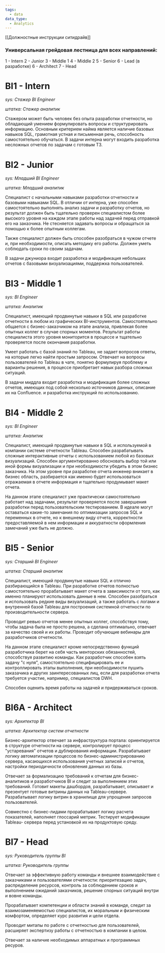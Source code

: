 ```yaml
---
tags:
  - data
data_type:
  - Analytics
---
```


[[Должностные инструкции ситидрайв]]

### Универсальная грейдовая лестница для всех направлений:

1 - Intern
2 - Junior
3 - Middle 1
4 - Middle 2
5 - Senior
6 - Lead (в разработке)
6 - Architect
7 - Head

# BI1 - Intern

_sys: Стажер BI Engineer_

_штатка: Стажер аналитик_

Стажером может быть человек без опыта разработки отчетности, но обладающий умением формулировать вопросы и структурировать информацию. Основным критерием найма является наличие базовых навыков SQL, грамотная устная и письменная речь, способность самостоятельно обучаться. В задачи интерна могут входить разработка несложных отчетов по задачам с готовым ТЗ.

# BI2 - Junior

_sys: Младший BI Engineer_

_штатка: Младший аналитик_

Специалист с начальными навыками разработки отчетности и базовыми навыками SQL. В отличии от интерна, уже способен самостоятельно выполнять анализ задачи и разработку отчетов, но результат должен быть тщательно проверен специалистом более высокого уровня на каждом этапе работы над задачей перед отправкой его на заказчика. Не стесняется задавать вопросы и обращаться за помощью к более опытным коллегам.

Также специалист должен быть способен разобраться в чужом отчете и, при необходимости, описать методику его работы. Должен уметь соблюдать сроки по своим задачам.

В задачи джуниора входит разработка и модификация небольших отчетов с базовыми визуализациями, поддержка пользователей.

# BI3 - Middle 1

_sys: BI Engineer_

_штатка: Аналитик_

Специалист, имеющий продвинутые навыки в SQL или разработке отчетности в любом из графических BI-инструментов. Самостоятельно общается с бизнес-заказчиком на этапе анализа, привлекая более опытных коллег в случае спорных моментов. Результат работы специалиста этого уровня мониторится в процессе и тщательно проверяется после окончания разработки.

Умеет работать с базой знаний по Tableau, не задает вопросов ответы, на которые легко найти простым запросом. Отвечает на вопросы пользователей по Tableau в чате, понятно формулируя проблему и варианты решения, в процессе приобретает навык разбора сложных ситуаций.

В задачи миддла входит разработка и модификация более сложных отчетов, имеющих под собой несколько источников данных, описание их на Confluence. и разработка инструкций по использованию.

# BI4 - Middle 2

_sys: BI Engineer_

_штатка: Аналитик_

Специалист, имеющий продвинутые навыки в SQL и используемой в компании системе отчетности Tableau. Способен разрабатывать сложные интерактивные отчеты с использованием любой из базовых визуализаций. Способен аргументированно обосновать выбор той или иной формы визуализации и при необходимости убедить в этом бизнес заказчика. На этом уровне при разработке отчета инженер вникает в бизнес область, разбирается как именно будет использоваться отражаемая в отчете информация и тщательно продумывает макет отчета.

На данном этапе специалист уже практически самостоятельно работает над задачами, результат проверяется после завершения разработки перед пользовательским тестированием. В идеале могут оставаться какие-то замечания по оптимизации запросов SQL и переменных в отчете, но к внешнему виду отчета, корректности предоставляемой в нем информации и аккуратности оформления замечаний уже быть не должно.

# BI5 - Senior

_sys: Старший BI Engineer_

_штатка: Старший аналитик_

Специалист, имеющий продвинутые навыки SQL и отлично разбирающийся в Tableau. При разработке отчетов полностью самостоятельно прорабатывает макет отчета в зависимости от того, как именно планируют использовать данные в нем. Способен разобраться и использовать редкие виды визуализаций, а также работать с логами и внутренней базой Tableau для построения системной отчетности по производительности сервера.

Проводит ревью отчетов менее опытных коллег, способствуя тому, чтобы задача была не просто решена, а сделана оптимально, отвечает за качество своей и их работы. Проводит обучающие вебинары для разработчиков отчетности.

На данном этапе специалист кроме непосредственно функций разработчика берет на себя часть менторских обязанностей, способствуя развитию команды. Как разработчик способен взять задачу "с нуля", самостоятельно специфицировать ее и контроллировать этапы выполнения, при необходимости пушить заказачика и других заинтересованных лиц, если для разработки отчета требуется участие, например, специалистов DWH.

Способен оценить время работы на задачей и придерживаться сроков.

# BI6A - Architect

_sys: Архитектор BI_

_штатка: Архитектор систем отчетности_

Бизнес-архитектор отвечает за инфраструктура портала: ориентируется в структуре отчетности на сервере, контролирует процесс "устаревания" отчетов и дублирования информации. Разрабатывает логику автоматизации процессов по бизнес-администрированию сервера, касающихся использования учетных записей и отчетов, настройки периодичности обновления данных из базы.

Отвечает за формализацию требований к отчетам для бизнес-аналитиков и разработчиков BI и следит за выполнением этих требований. Готовит макеты дашбордов, разрабатывает, описывает и презентует готовые витрины данных на Tableau-сервере. Разрабатывает логику витрин в хранилище для упрощения запросов пользователей.

Совместно с бизнес-лидами прорабатывает логику расчета показателей, наполняет глоссарий метрик. Тестирует модификации Tableau- сервера перед установкой их на продуктовую среду.

# BI7 - Head

_sys: Руководитель группы BI_

_штатка: Руководитель группы_

Отвечает за эффективную работу команды и внешнее взаимодействие с заказчиками и пользователями отчетности: приоритезацию задач, распределение ресурсов, контроль за соблюдением сроков и выполнением ожиданий заказчиков, решение спорных ситуаций внутри и вовне команды.

Прорабатывает компетенции и области знаний в команде, следит за взаимозаменяемостью специалистов, их моральным и физическим комфортом, определяет курс развития и цели отдела.

Проводит митапы по работе с отчетностью для пользователей, расширяет экспертизу работы с отчетностью в компании в целом.

Отвечает за наличие необходимых аппаратных и программных ресуров.

